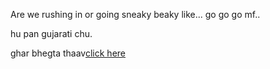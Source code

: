 Are we rushing in or going sneaky beaky like...
go go go mf..

hu pan gujarati chu.



ghar bhegta thaav[click here](../gujarati.md)